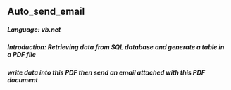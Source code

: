 ## Auto_send_email

##### Language: vb.net
##### Introduction: Retrieving data from SQL database and generate a table in a PDF file 
##### write data into this PDF then send an email attached with this PDF document
